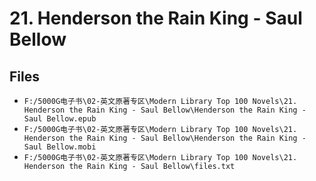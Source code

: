 # 21. Henderson the Rain King - Saul Bellow

## Files

- `F:/5000G电子书\02-英文原著专区\Modern Library Top 100 Novels\21. Henderson the Rain King - Saul Bellow\Henderson the Rain King - Saul Bellow.epub`
- `F:/5000G电子书\02-英文原著专区\Modern Library Top 100 Novels\21. Henderson the Rain King - Saul Bellow\Henderson the Rain King - Saul Bellow.mobi`
- `F:/5000G电子书\02-英文原著专区\Modern Library Top 100 Novels\21. Henderson the Rain King - Saul Bellow\files.txt`
